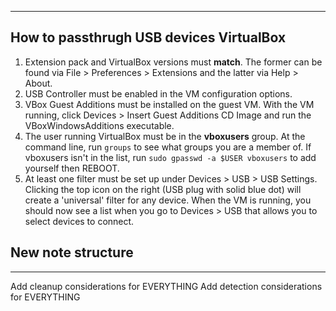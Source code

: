 ___

## How to passthrugh USB devices VirtualBox

1. Extension pack and VirtualBox versions must **match**. The former can be found via File > Preferences > Extensions and the latter via Help > About.
2. USB Controller must be enabled in the VM configuration options.
3. VBox Guest Additions must be installed on the guest VM. With the VM running, click Devices > Insert Guest Additions CD Image and run the VBoxWindowsAdditions executable.
4. The user running VirtualBox must be in the **vboxusers** group. At the command line, run `groups` to see what groups you are a member of. If vboxusers isn't in the list, run `sudo gpasswd -a $USER vboxusers` to add yourself then REBOOT.
5. At least one filter must be set up under Devices > USB > USB Settings. Clicking the top icon on the right (USB plug with solid blue dot) will create a 'universal' filter for any device. When the VM is running, you should now see a list when you go to Devices > USB that allows you to select devices to connect.



## New note structure
---
Add cleanup considerations for EVERYTHING
Add detection considerations for EVERYTHING